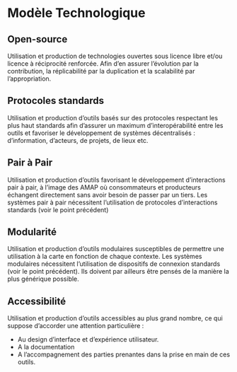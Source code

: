 # Modèle Technologique
## Open-source
Utilisation et production de technologies ouvertes sous licence libre et/ou licence à réciprocité renforcée. Afin d’en assurer l’évolution par la contribution, la réplicabilité par la duplication et la scalabilité par l’appropriation. 
## Protocoles standards 
Utilisation et production d’outils basés sur des protocoles respectant les plus haut standards afin d’assurer un maximum d’interopérabilité entre les outils et favoriser le développement de systèmes décentralisés : d’information, d’acteurs, de projets, de lieux etc. 
## Pair à Pair 
Utilisation et production d’outils favorisant le développement d’interactions pair à pair, à l’image des AMAP où consommateurs et producteurs échangent directement sans avoir besoin de passer par un tiers. Les systèmes pair à pair nécessitent l’utilisation de protocoles d’interactions standards (voir le point précédent) 
## Modularité
Utilisation et production d’outils modulaires susceptibles de permettre une utilisation à la carte en fonction de chaque contexte. Les systèmes modulaires nécessitent l’utilisation de dispositifs de connexion standards (voir le point précédent). Ils doivent par ailleurs être pensés de la manière la plus générique possible. 
## Accessibilité
Utilisation et production d’outils accessibles au plus grand nombre, ce qui suppose d’accorder une attention particulière :

- Au design d’interface et d’expérience utilisateur. 
- A la documentation
- A l’accompagnement des parties prenantes dans la prise en main de ces outils. 



